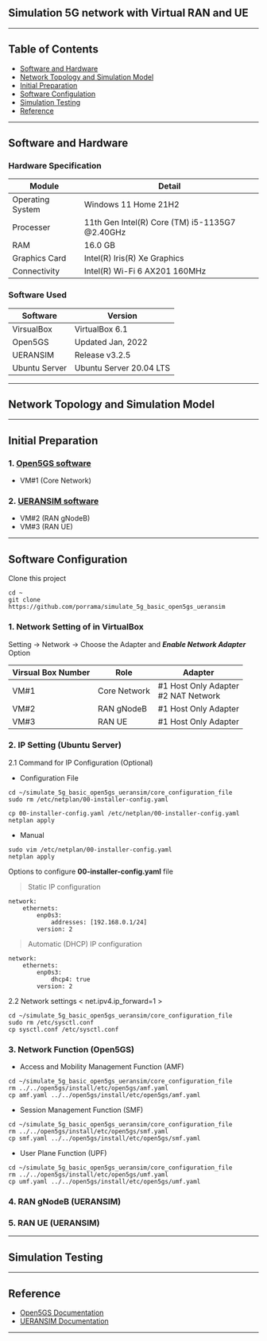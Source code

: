 ## Simulation 5G network with Virtual RAN and UE

---

## Table of Contents
- [Software and Hardware](#id-specification)
- [Network Topology and Simulation Model](#id-overview)
- [Initial Preparation](#id-init)
- [Software Configulation](#id-configure)
- [Simulation Testing](#id-testing)
- [Reference](#id-reference)

---

<div id='id-specification'/>

## Software and Hardware

### Hardware Specification
| Module           | Detail                                         |
| -----------      | -----------                                    |
| Operating System | Windows 11 Home 21H2                           |
| Processer        | 11th Gen Intel(R) Core (TM) i5-1135G7 @2.40GHz |
| RAM              | 16.0 GB                                        |
| Graphics Card    | Intel(R) Iris(R) Xe Graphics                   |
| Connectivity     | Intel(R) Wi-Fi 6 AX201 160MHz                  |

### Software Used
| Software      | Version                 |
| -----------   | -----------             |
| VirsualBox    | VirtualBox 6.1          |
| Open5GS       | Updated Jan, 2022       |
| UERANSIM      | Release v3.2.5          |
| Ubuntu Server | Ubuntu Server 20.04 LTS |

---

<div id='id-overview'/>

## Network Topology and Simulation Model

---

<div id='id-init'/>

## Initial Preparation

### 1. [Open5GS software](https://github.com/porrama/install_open5gs) 
- VM#1 (Core Network)

### 2. [UERANSIM software](https://github.com/porrama/install_ueransim) 
- VM#2 (RAN gNodeB)
- VM#3 (RAN UE)

---

<div id='id-configure'/>

## Software Configuration

Clone this project
~~~
cd ~
git clone https://github.com/porrama/simulate_5g_basic_open5gs_ueransim
~~~

### 1. Network Setting of in VirtualBox

Setting -> Network -> Choose the Adapter and ***Enable Network Adapter*** Option

| Virsual Box Number | Role             | Adapter                                   |
| -----------        | -----------      | -----------                               |
| VM#1               | Core Network     | #1 Host Only Adapter <br/> #2 NAT Network |
| VM#2               | RAN gNodeB       | #1 Host Only Adapter                      |
| VM#3               | RAN UE           | #1 Host Only Adapter                      |

### 2. IP Setting (Ubuntu Server)

2.1 Command for IP Configuration (Optional)
- Configuration File
~~~
cd ~/simulate_5g_basic_open5gs_ueransim/core_configuration_file
sudo rm /etc/netplan/00-installer-config.yaml
~~~
~~~
cp 00-installer-config.yaml /etc/netplan/00-installer-config.yaml
netplan apply
~~~

- Manual
~~~
sudo vim /etc/netplan/00-installer-config.yaml
netplan apply
~~~

Options to configure **00-installer-config.yaml** file

> Static IP configuration
~~~
network:
    ethernets:
        enp0s3:
            addresses: [192.168.0.1/24]
        version: 2
~~~

> Automatic (DHCP) IP configuration
~~~
network:
    ethernets:
        enp0s3:
            dhcp4: true
        version: 2
~~~

2.2 Network settings < net.ipv4.ip_forward=1 >
~~~
cd ~/simulate_5g_basic_open5gs_ueransim/core_configuration_file
sudo rm /etc/sysctl.conf
cp sysctl.conf /etc/sysctl.conf
~~~

### 3. Network Function (Open5GS)
- Access and Mobility Management Function (AMF)
~~~
cd ~/simulate_5g_basic_open5gs_ueransim/core_configuration_file
rm ../../open5gs/install/etc/open5gs/amf.yaml
cp amf.yaml ../../open5gs/install/etc/open5gs/amf.yaml
~~~

-  Session Management Function (SMF)
~~~
cd ~/simulate_5g_basic_open5gs_ueransim/core_configuration_file
rm ../../open5gs/install/etc/open5gs/smf.yaml
cp smf.yaml ../../open5gs/install/etc/open5gs/smf.yaml
~~~

- User Plane Function (UPF)
~~~
cd ~/simulate_5g_basic_open5gs_ueransim/core_configuration_file
rm ../../open5gs/install/etc/open5gs/umf.yaml
cp umf.yaml ../../open5gs/install/etc/open5gs/umf.yaml
~~~

### 4. RAN gNodeB (UERANSIM)

### 5. RAN UE (UERANSIM)

---

<div id='id-testing'/>

## Simulation Testing

---

<div id='id-reference'/>

## Reference
- [Open5GS Documentation](https://open5gs.org/open5gs/docs/guide/02-building-open5gs-from-sources/)
- [UERANSIM Documentation](https://github.com/aligungr/UERANSIM)


---
